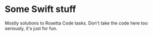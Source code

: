 # Some Swift stuff

Mostly solutions to Rosetta Code tasks. Don't take the code here too seriously, it's just for fun.


